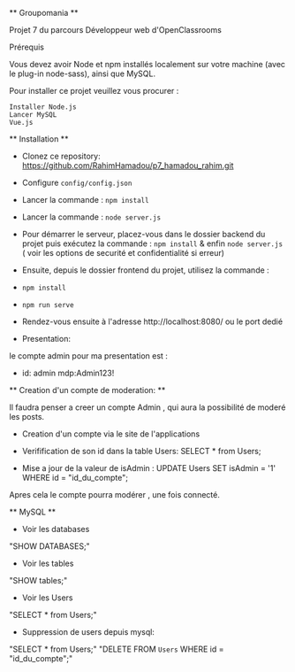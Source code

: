 ** Groupomania **

Projet 7 du parcours Développeur web d'OpenClassrooms

Prérequis

Vous devez avoir Node et npm installés localement sur votre machine (avec le plug-in node-sass), ainsi que MySQL.

Pour installer ce projet veuillez vous procurer :

```
Installer Node.js
Lancer MySQL
Vue.js
```

** Installation **

-   Clonez ce repository: https://github.com/RahimHamadou/p7_hamadou_rahim.git

-   Configure `config/config.json`

-   Lancer la commande : `npm install`

-   Lancer la commande : `node server.js`

-   Pour démarrer le serveur, placez-vous dans le dossier backend du projet puis exécutez la commande : `npm install` & enfin `node server.js` ( voir les options de securité et confidentialité si erreur)

-   Ensuite, depuis le dossier frontend du projet, utilisez la commande :
-   `npm install`

-   `npm run serve`

-   Rendez-vous ensuite à l'adresse http://localhost:8080/ ou le port dedié

-   Presentation:

le compte admin pour ma presentation est :

-   id: admin
    mdp:Admin123!

** Creation d'un compte de moderation: **

Il faudra penser a creer un compte Admin , qui aura la possibilité de moderé les posts.

-   Creation d'un compte via le site de l'applications

-   Verifification de son id dans la table Users: SELECT \* from Users;

-   Mise a jour de la valeur de isAdmin : UPDATE Users SET isAdmin = '1' WHERE id = "id_du_compte";

Apres cela le compte pourra modérer , une fois connecté.

** MySQL **

-   Voir les databases

"SHOW DATABASES;"

-   Voir les tables

"SHOW tables;"

-   Voir les Users

"SELECT \* from Users;"

-   Suppression de users depuis mysql:

"SELECT \* from Users;"
"DELETE FROM `Users` WHERE id = "id_du_compte";"
